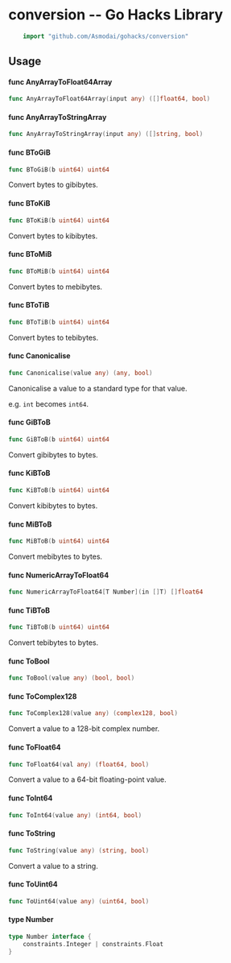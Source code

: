 <!-- -*- Mode: gfm; auto-fill: t; fill-column: 78; -*- -->

# conversion -- Go Hacks Library

```go
    import "github.com/Asmodai/gohacks/conversion"
```

## Usage

#### func  AnyArrayToFloat64Array

```go
func AnyArrayToFloat64Array(input any) ([]float64, bool)
```

#### func  AnyArrayToStringArray

```go
func AnyArrayToStringArray(input any) ([]string, bool)
```

#### func  BToGiB

```go
func BToGiB(b uint64) uint64
```
Convert bytes to gibibytes.

#### func  BToKiB

```go
func BToKiB(b uint64) uint64
```
Convert bytes to kibibytes.

#### func  BToMiB

```go
func BToMiB(b uint64) uint64
```
Convert bytes to mebibytes.

#### func  BToTiB

```go
func BToTiB(b uint64) uint64
```
Convert bytes to tebibytes.

#### func  Canonicalise

```go
func Canonicalise(value any) (any, bool)
```
Canonicalise a value to a standard type for that value.

e.g. `int` becomes `int64`.

#### func  GiBToB

```go
func GiBToB(b uint64) uint64
```
Convert gibibytes to bytes.

#### func  KiBToB

```go
func KiBToB(b uint64) uint64
```
Convert kibibytes to bytes.

#### func  MiBToB

```go
func MiBToB(b uint64) uint64
```
Convert mebibytes to bytes.

#### func  NumericArrayToFloat64

```go
func NumericArrayToFloat64[T Number](in []T) []float64
```

#### func  TiBToB

```go
func TiBToB(b uint64) uint64
```
Convert tebibytes to bytes.

#### func  ToBool

```go
func ToBool(value any) (bool, bool)
```

#### func  ToComplex128

```go
func ToComplex128(value any) (complex128, bool)
```
Convert a value to a 128-bit complex number.

#### func  ToFloat64

```go
func ToFloat64(val any) (float64, bool)
```
Convert a value to a 64-bit floating-point value.

#### func  ToInt64

```go
func ToInt64(value any) (int64, bool)
```

#### func  ToString

```go
func ToString(value any) (string, bool)
```
Convert a value to a string.

#### func  ToUint64

```go
func ToUint64(value any) (uint64, bool)
```

#### type Number

```go
type Number interface {
	constraints.Integer | constraints.Float
}
```

